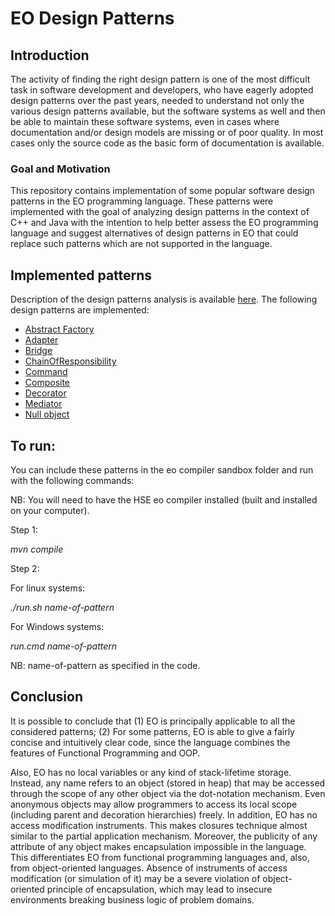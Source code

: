 # EO Design Patterns

## Introduction
The activity of finding the right design pattern is one of the most difficult task in software development and developers, who have eagerly adopted design patterns over the past years, needed to understand not only the various design patterns available, but the software systems as well and then be able to maintain these software systems, even in cases where documentation and/or design models are missing or of poor quality. In most cases only the source code as the basic form of documentation is available.
### Goal and Motivation
This repository contains implementation of some popular software design patterns in the EO programming language. These patterns were implemented with the goal of analyzing design patterns in the context of C++ and Java with the intention to help better assess the EO programming language and suggest alternatives of design patterns in EO that could replace such patterns which are not supported in the language.

## Implemented patterns
Description of the design patterns analysis is available [here](https://github.com/HSE-Eolang/eodesignpatterns/tree/main/tex).
The following design patterns are implemented:
- [Abstract Factory](https://github.com/HSE-Eolang/eodesignpatterns/blob/main/eo/AbstractFabric.eo)
- [Adapter](https://github.com/HSE-Eolang/eodesignpatterns/blob/main/eo/Adapter.eo)
- [Bridge](https://github.com/HSE-Eolang/eodesignpatterns/blob/main/eo/Bridge.eo)
- [ChainOfResponsibility](https://github.com/HSE-Eolang/eodesignpatterns/blob/main/eo/ChainOfResponsibility.eo)
- [Command](https://github.com/HSE-Eolang/eodesignpatterns/blob/main/eo/Command.eo)
- [Composite](https://github.com/HSE-Eolang/eodesignpatterns/blob/main/eo/Composite.eo)
- [Decorator](https://github.com/HSE-Eolang/eodesignpatterns/blob/main/eo/Decorator.eo)
- [Mediator](https://github.com/HSE-Eolang/eodesignpatterns/blob/main/eo/Mediator.eo)
- [Null object](https://github.com/HSE-Eolang/eodesignpatterns/blob/main/eo/NullObject.eo)

## To run:
You can include these patterns in the eo compiler sandbox folder and run with the following commands:

NB: You will need to have the HSE eo compiler installed (built and installed on your computer).

Step 1:

_mvn compile_

Step 2:

For linux systems:

_./run.sh name-of-pattern_ 

For Windows systems:

_run.cmd name-of-pattern_

NB: name-of-pattern as specified in the code.

## Conclusion
It is possible to conclude that (1) EO is principally applicable to all the considered patterns; (2) For some patterns, EO is able to give a fairly concise and intuitively clear code, since the language combines the features of Functional Programming and OOP.

Also, EO has no local variables or any kind of stack-lifetime storage. Instead, any name refers to an object (stored in heap) that may be accessed through the scope of any other object via the dot-notation mechanism. Even anonymous objects may allow programmers to access its local scope (including parent and decoration hierarchies) freely. In addition, EO has no access modification instruments. This makes closures technique almost similar to the partial application mechanism. Moreover, the publicity of any attribute of any object makes encapsulation impossible in the language. This differentiates EO from functional programming languages and, also, from object-oriented languages. Absence of instruments of access modification (or simulation of it) may be a severe violation of object-oriented principle of encapsulation, which may lead to insecure environments breaking business logic of problem domains.
